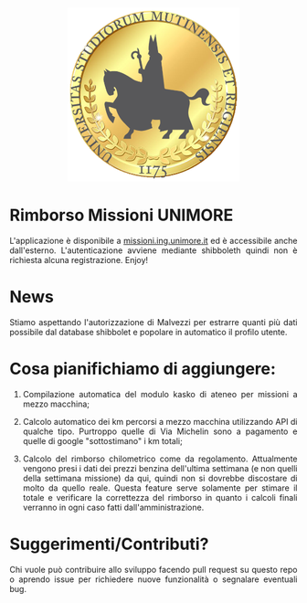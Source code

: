 <!-- ![LOGO](/RimborsiApp/static/RimborsiApp/imgs/missioni_logo.png?raw=true) --> 

<p align="center">
  <a href="https://missioni.ing.unimore.it"><img src="/RimborsiApp/static/RimborsiApp/imgs/missioni_logo.png" width="300"></a>
</p>

# Rimborso Missioni UNIMORE

<p align="justify">L'applicazione è disponibile a <a href="https://missioni.ing.unimore.it">missioni.ing.unimore.it</a> ed è accessibile anche dall'esterno. L'autenticazione avviene mediante shibboleth quindi non è richiesta alcuna registrazione. Enjoy!</p>

# News

<p align="justify">Stiamo aspettando l'autorizzazione di Malvezzi per estrarre quanti più dati possibile dal database shibbolet e popolare in automatico il profilo utente.</p>

# Cosa pianifichiamo di aggiungere:

1. <p align="justify">Compilazione automatica del modulo kasko di ateneo per missioni a mezzo macchina;</p>
1. <p align="justify">Calcolo automatico dei km percorsi a mezzo macchina utilizzando API di qualche tipo. Purtroppo quelle di Via Michelin sono a pagamento e quelle di google "sottostimano" i km totali;</p>
1. <p align="justify">Calcolo del rimborso chilometrico come da regolamento. Attualmente vengono presi i dati dei prezzi benzina dell'ultima settimana (e non quelli della settimana missione) da <a herf="https://dgsaie.mise.gov.it/prezzi_carburanti_settimanali.php?lang=it_IT">qui</a>, quindi non si dovrebbe discostare di molto da quello reale. Questa feature serve solamente per stimare il totale e verificare la correttezza del rimborso in quanto i calcoli finali verranno in ogni caso fatti dall'amministrazione.</p>

# Suggerimenti/Contributi?

<p align="justify">Chi vuole può contribuire allo sviluppo facendo pull request su questo repo o aprendo issue per richiedere nuove funzionalità o segnalare eventuali bug.</p>

